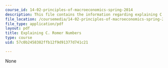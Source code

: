 ```yaml
---
course_id: 14-02-principles-of-macroeconomics-spring-2014
description: This file contains the information regarding explaining C. romer numbers.
file_location: /coursemedia/14-02-principles-of-macroeconomics-spring-2014/57c0b2458382ffb12f9d91377d741c21_MIT14_02S14_Roomer_Num.pdf
file_type: application/pdf
layout: pdf
title: Explaining C. Romer Numbers
type: course
uid: 57c0b2458382ffb12f9d91377d741c21

---
```

None